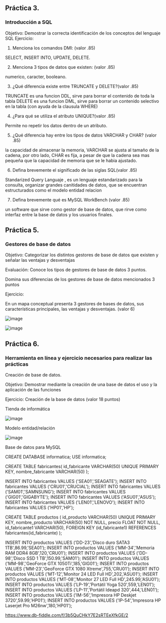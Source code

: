 ## Práctica 3.
### Introducción a SQL
Objetivo: Demostrar la correcta identificación de los conceptos del lenguaje SQL
Ejercicio:

1. Menciona los comandos DMl: (valor .85)

 SELECT, INSERT INTO, UPDATE, DELETE.

2. Menciona 3 tipos de datos que existen: (valor .85)

numerico, caracter, booleano.

3. ¿Qué diferencia existe entre TRUNCATE y DELETE?(valor .85)

TRUNCATE es una funcion DDL, sirve para borrar el contenido de toda la tabla
DELETE es una funcion DML, sirve para borrar un contenido selectivo en la tabla (con ayuda de la clausula WHERE)

4. ¿Para qué se utiliza el atributo UNIQUE?(valor .85)

Permite no repetir los datos dentro de un atributo.

5. ¿Qué diferencia hay entre los tipos de datos VARCHAR y CHAR? (valor .85)

la capacidad de almacenar la memoria, VARCHAR se ajusta al tamaño de la cadena, por otro lado, CHAR es fija, a pesar de que la cadena sea mas pequeña que la capacidad de memoria que se le habia ajustado.


6. Defina brevemente el significado de las siglas SQL(valor .85)

Standarized Query Languaje , es un lenguaje estandarizado para la consulta, organizar  grandes canitidades de datos, que se encuentran estructurados como el modelo entidad relacion


7. Defina brevemente qué es MySQL WorkBench (valor .85)

un software que sirve como gestor de base de datos, que rirve como interfaz entre la base de datos y los usuarios finales.

## Práctica 5.
### Gestores de base de datos

Objetivo: Categorizar los distintos gestores de base de datos que existen y señalar las
ventajas y desventajas

Evaluación: Conoce los tipos de gestores de base de datos 3 puntos.

Domina sus diferencias de los gestores de base de datos mencionados 3 puntos

Ejercicio:

En un mapa conceptual presenta 3 gestores de bases de datos, sus características
principales, las ventajas y desventajas. (valor 6)

![image](https://user-images.githubusercontent.com/91554777/170415427-e2b7321b-a97f-43b0-ac24-6e506c307e6b.png)

![image](https://user-images.githubusercontent.com/103066839/170528023-eca4f0bb-7da5-42f2-9ebb-e4f5ebd8874e.png)


## Práctica 6.
### Herramienta en línea y ejercicio necesarios para realizar las prácticas

Creación de base de datos.

Objetivo: Demostrar mediante la creación de una base de datos el uso y la aplicación de
las funciones

Ejercicio: Creación de la base de datos (valor 18 puntos)

Tienda de informática

![image](https://user-images.githubusercontent.com/91554777/170415101-717bca19-3644-46a9-8a57-8d5940c5d283.png)




Modelo entidad/relación

![image](https://user-images.githubusercontent.com/103066839/170966910-cee5f628-61c5-47ef-929e-ea102ba224d0.png)



Base de datos para MySQL

CREATE DATABASE informatica;
USE informatica;

CREATE TABLE fabricantes(
  id_fabricante VARCHAR(50) UNIQUE PRIMARY KEY,
    nombre_fabricante VARCHAR(50)
);

INSERT INTO fabricantes VALUES ('SEA01','SEAGATE');
INSERT INTO fabricantes VALUES ('CRU01','CRUCIAL');
INSERT INTO fabricantes VALUES ('SAM01','SAMNSUNG');
INSERT INTO fabricantes VALUES ('GIG01','GIGABYTE');
INSERT INTO fabricantes VALUES ('ASU01','ASUS');
INSERT INTO fabricantes VALUES ('LEN01','LENOVO');
INSERT INTO fabricantes VALUES ('HP01','HP');

CREATE TABLE productos (
  id_producto VARCHAR(50) UNIQUE PRIMARY KEY,
    nombre_producto VARCHAR(50) NOT NULL,
    precio FLOAT NOT NULL,
    id_fabricante1 VARCHAR(50),
    FOREIGN KEY (id_fabricante1) REFERENCES fabricantes(id_fabricante)
  );

 INSERT INTO productos VALUES ('DD-23','Disco duro SATA3 1TB',86.99,'SEA01');
 INSERT INTO productos VALUES ('MM-34','Memoria RAM DDR4 8GB',120,'CRU01');
 INSERT INTO productos VALUES ('DD-98','Disco SSD 1 TB',150.99,'SAM01');
 INSERT INTO productos VALUES ('MM-98','GeoForce GTX 1050Ti',185,'GIG01');
 INSERT INTO productos VALUES ('MM-23','GeoForce GTX 1080 Xtreme',755,'CRU01');
 INSERT INTO productos VALUES ('MT-12','Monitor 24 LED Full HD',202,'ASU01');
 INSERT INTO productos VALUES ('MT-08','Monitor 27 LED Full HD',245.99,'ASU01');
 INSERT INTO productos VALUES ('LP-19','Portátil Yoga 520',559,'LEN01');
 INSERT INTO productos VALUES ('LP-11','Portátil Ideapd 320',444,'LEN01');
 INSERT INTO productos VALUES ('IM-56','Impresora HP Deskjet 3720',59.99,'HP01');
 INSERT INTO productos VALUES ('IP-54','Impresora HP Laserjet Pro M26nw',180,'HP01');



https://www.db-fiddle.com/f/3b5QuCHkY7E2sRTEeXfkGE/2
